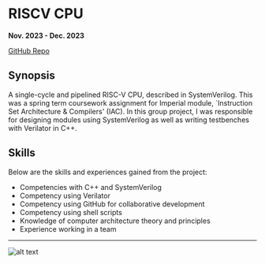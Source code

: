 # RISCV CPU

**Nov. 2023 - Dec. 2023**

[GitHub Repo](https://github.com/AlexSeferidis/CPU-RISCV32I)

## Synopsis

A single-cycle and pipelined RISC-V CPU, described in SystemVerilog. This was a spring term coursework assignment for Imperial module, `Instruction Set Architecture & Compilers' (IAC). In this group project, I was responsible for designing modules using SystemVerilog as well as writing testbenches with Verilator in C++.

## Skills

Below are the skills and experiences gained from the project:

* Competencies with C++ and SystemVerilog
* Competency using Verilator
* Competency using GitHub for collaborative development
* Competency using shell scripts
* Knowledge of computer architecture theory and principles
* Experience working in a team

---

![alt text](CPUImage.png 'title')